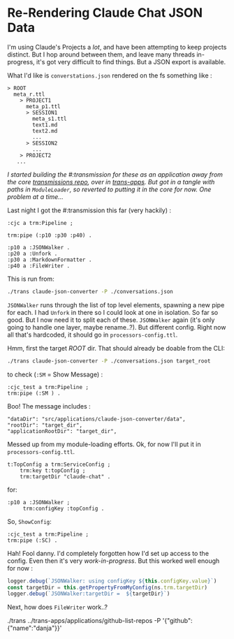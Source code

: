 # Re-Rendering Claude Chat JSON Data

I'm using Claude's Projects a *lot*, and have been attempting to keep projects distinct. But I hop around between them, and leave many threads in-progress, it's got very difficult to find things. But a JSON export is available.

What I'd like is `converstations.json` rendered on the fs something like :

```
> ROOT
  meta_r.ttl
    > PROJECT1
      meta_p1.ttl
      > SESSION1
        meta_s1.ttl
        text1.md
        text2.md
        ...
      > SESSION2
        ...
    > PROJECT2
   ...
```

*I started building the #:transmission for these as an application away from the core [transmissions repo](https://github.com/danja/transmissions), over in [trans-apps](https://github.com/danja/trans-apps). But got in a tangle with paths in `ModuleLoader`, so reverted to putting it in the core for now. One problem at a time...*

Last night I got the #:transmission this far (very hackily) :
```turtle
:cjc a trm:Pipeline ;

trm:pipe (:p10 :p30 :p40) .

:p10 a :JSONWalker .
:p20 a :Unfork .
:p30 a :MarkdownFormatter .
:p40 a :FileWriter .
```
This is run from:
```sh
./trans claude-json-converter -P ./conversations.json
```

`JSONWalker` runs through the list of top level elements, spawning a new pipe for each. I had `Unfork` in there so I could look at one in isolation. So far so good. But I now need it to split each of these. `JSONWalker` again (it's only going to handle one layer, maybe rename..?). But different config. Right now all that's hardcoded, it should go in `processors-config.ttl`.

Hmm, first the target *ROOT* dir. That should already be doable from the CLI:
```sh
./trans claude-json-converter -P ./conversations.json target_root
```
to check (`:SM` = Show Message) :
```turtle
:cjc_test a trm:Pipeline ;
trm:pipe (:SM ) .
```

Boo! The message includes :
```
"dataDir": "src/applications/claude-json-converter/data",
"rootDir": "target_dir",
"applicationRootDir": "target_dir",
```
Messed up from my module-loading efforts. Ok, for now I'll put it in `processors-config.ttl`.
```turtle
t:TopConfig a trm:ServiceConfig ;
    trm:key t:topConfig ;
    trm:targetDir "claude-chat" .
```

for:
```turtle
:p10 a :JSONWalker ;
     trm:configKey :topConfig .
```

So, `ShowConfig`:
```turtle
:cjc_test a trm:Pipeline ;
trm:pipe (:SC) .
```

Hah! Fool danny. I'd completely forgotten how I'd set up access to the config. Even then it's very *work-in-progress*. But this worked well enough for now :
```javascript
logger.debug(`JSONWalker: using configKey ${this.configKey.value}`)
const targetDir = this.getPropertyFromMyConfig(ns.trm.targetDir)
logger.debug(`JSONWalker:targetDir =  ${targetDir}`)
```

Next, how does `FileWriter` work..?

./trans ../trans-apps/applications/github-list-repos -P '{"github": {"name":"danja"}}'
